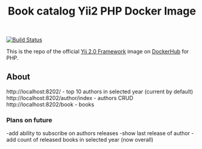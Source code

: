 <p align="center">
    <h1 align="center">Book catalog Yii2 PHP Docker Image</h1>
    <br>
</p>

[![Build Status](https://github.com/yiisoft/yii2-docker/actions/workflows/docker-image.yml/badge.svg)](https://github.com/yiisoft/yii2-docker/actions/workflows/docker-image.yml)

This is the repo of the official [Yii 2.0 Framework](http://www.yiiframework.com/) image on [DockerHub](https://hub.docker.com/r/yiisoftware/yii2-php/) for PHP.

## About
http://localhost:8202/ - top 10 authors in selected year (current by default)
http://localhost:8202/author/index - authors CRUD
http://localhost:8202/book - books
### Plans on future 

-add ability to subscribe on authors releases
-show last release of author 
-add count of released books in selected year (now overall)
